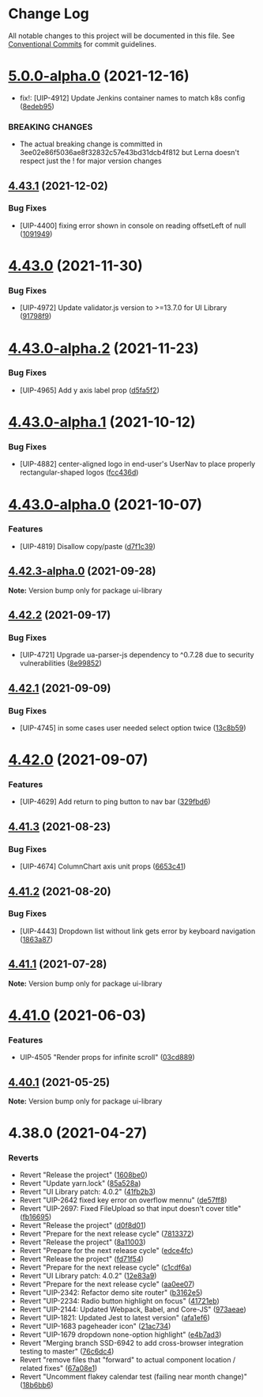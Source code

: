 # Change Log

All notable changes to this project will be documented in this file.
See [Conventional Commits](https://conventionalcommits.org) for commit guidelines.

# [5.0.0-alpha.0](https://hg-od01.corp.pingidentity.com/r/gitweb/compare/ui-library@4.43.1...ui-library@5.0.0-alpha.0) (2021-12-16)


* fix!: [UIP-4912] Update Jenkins container names to match k8s config ([8edeb95](https://hg-od01.corp.pingidentity.com/r/gitweb/commits/8edeb95b25adecd8e34c20fb52c6c2f0e552bc4d))


### BREAKING CHANGES

* The actual breaking change is committed in 3ee02e86f5036ae8f32832c57e43bd31dcb4f812 but Lerna doesn't respect just the ! for major version changes





## [4.43.1](https://hg-od01.corp.pingidentity.com/r/gitweb/compare/ui-library@4.43.0...ui-library@4.43.1) (2021-12-02)


### Bug Fixes

* [UIP-4400] fixing error shown in console on reading offsetLeft of null ([1091949](https://hg-od01.corp.pingidentity.com/r/gitweb/commits/1091949eaf97f6578179f9fddbce305fbaac4dac))





# [4.43.0](https://hg-od01.corp.pingidentity.com/r/gitweb/compare/ui-library@4.43.0-alpha.2...ui-library@4.43.0) (2021-11-30)


### Bug Fixes

* [UIP-4972] Update validator.js version to >=13.7.0 for UI Library ([91798f9](https://hg-od01.corp.pingidentity.com/r/gitweb/commits/91798f9ad88b975d00d83a66b24e444be63cc504))





# [4.43.0-alpha.2](https://hg-od01.corp.pingidentity.com/r/gitweb/compare/ui-library@4.43.0-alpha.1...ui-library@4.43.0-alpha.2) (2021-11-23)


### Bug Fixes

* [UIP-4965] Add y axis label prop ([d5fa5f2](https://hg-od01.corp.pingidentity.com/r/gitweb/commits/d5fa5f21f1bf24d19367ad2f2d5cc7cfdeabba1b))





# [4.43.0-alpha.1](https://hg-od01.corp.pingidentity.com/r/gitweb/compare/ui-library@4.43.0-alpha.0...ui-library@4.43.0-alpha.1) (2021-10-12)


### Bug Fixes

* [UIP-4882] center-aligned logo in end-user's UserNav to place properly rectangular-shaped logos ([fcc436d](https://hg-od01.corp.pingidentity.com/r/gitweb/commits/fcc436db50c92808d7d80bbf2d66772ab2109275))





# [4.43.0-alpha.0](https://hg-od01.corp.pingidentity.com/r/gitweb/compare/ui-library@4.42.2...ui-library@4.43.0-alpha.0) (2021-10-07)


### Features

* [UIP-4819] Disallow copy/paste ([d7f1c39](https://hg-od01.corp.pingidentity.com/r/gitweb/commits/d7f1c39972a1f09118aa2fcf48a83eaaa0c35284))





## [4.42.3-alpha.0](https://hg-od01.corp.pingidentity.com/r/gitweb/compare/ui-library@4.42.2...ui-library@4.42.3-alpha.0) (2021-09-28)

**Note:** Version bump only for package ui-library





## [4.42.2](https://hg-od01.corp.pingidentity.com/r/gitweb/compare/ui-library@4.42.1...ui-library@4.42.2) (2021-09-17)


### Bug Fixes

* [UIP-4721] Upgrade ua-parser-js dependency to ^0.7.28 due to security vulnerabilities ([8e99852](https://hg-od01.corp.pingidentity.com/r/gitweb/commits/8e9985268ac31d9cf9320163828dd60477b2c92d))





## [4.42.1](https://hg-od01.corp.pingidentity.com/r/gitweb/compare/ui-library@4.42.0...ui-library@4.42.1) (2021-09-09)


### Bug Fixes

* [UIP-4745] in some cases user needed select option twice ([13c8b59](https://hg-od01.corp.pingidentity.com/r/gitweb/commits/13c8b5974c28d8613621411440205c0b9570ff55))





# [4.42.0](https://hg-od01.corp.pingidentity.com/r/gitweb/compare/ui-library@4.41.3...ui-library@4.42.0) (2021-09-07)


### Features

* [UIP-4629] Add return to ping button to nav bar ([329fbd6](https://hg-od01.corp.pingidentity.com/r/gitweb/commits/329fbd6d15faff8adad53843eb3c282ade52517e))





## [4.41.3](https://hg-od01.corp.pingidentity.com/r/gitweb/compare/ui-library@4.41.2...ui-library@4.41.3) (2021-08-23)


### Bug Fixes

* [UIP-4674] ColumnChart axis unit props ([6653c41](https://hg-od01.corp.pingidentity.com/r/gitweb/commits/6653c41f02e22b76f74a100433b2c19046ad3027))





## [4.41.2](https://hg-od01.corp.pingidentity.com/r/gitweb/compare/ui-library@4.41.1...ui-library@4.41.2) (2021-08-20)


### Bug Fixes

* [UIP-4443] Dropdown list without link gets error by keyboard navigation ([1863a87](https://hg-od01.corp.pingidentity.com/r/gitweb/commits/1863a875b6ff16b4fe328e315bba2221a193fea2))





## [4.41.1](https://hg-od01.corp.pingidentity.com/r/gitweb/compare/ui-library@4.41.0...ui-library@4.41.1) (2021-07-28)

**Note:** Version bump only for package ui-library





# [4.41.0](https://hg-od01.corp.pingidentity.com/r/gitweb/compare/ui-library@4.40.1...ui-library@4.41.0) (2021-06-03)


### Features

* UIP-4505 "Render props for infinite scroll" ([03cd889](https://hg-od01.corp.pingidentity.com/r/gitweb/commits/03cd889682af249801652b9709870b4cae118a78))





## [4.40.1](https://hg-od01.corp.pingidentity.com/r/gitweb/compare/ui-library@4.40.0...ui-library@4.40.1) (2021-05-25)

**Note:** Version bump only for package ui-library





# 4.38.0 (2021-04-27)


### Reverts

* Revert "Release the project" ([1608be0](https://hg-od01.corp.pingidentity.com/r/gitweb/commits/1608be00ef99cfe7256ccc4e6dd5bcaff72462e5))
* Revert "Update yarn.lock" ([85a528a](https://hg-od01.corp.pingidentity.com/r/gitweb/commits/85a528a76772cf3f3f4148b029d199ee15b30f61))
* Revert "UI Library patch: 4.0.2" ([41fb2b3](https://hg-od01.corp.pingidentity.com/r/gitweb/commits/41fb2b3281ee803782358b93997505b2c56a327d))
* Revert "UIP-2642 fixed key error on overflow mennu" ([de57ff8](https://hg-od01.corp.pingidentity.com/r/gitweb/commits/de57ff8bec3acb95e66fc777af069842a8885e09))
* Revert "UIP-2697: Fixed FileUpload so that input doesn't cover title" ([fb16695](https://hg-od01.corp.pingidentity.com/r/gitweb/commits/fb166954393dbd00ef9a51e1294bad7c7f0159be))
* Revert "Release the project" ([d0f8d01](https://hg-od01.corp.pingidentity.com/r/gitweb/commits/d0f8d011b38547d59fcd0a62735a86a4e4f6839a))
* Revert "Prepare for the next release cycle" ([7813372](https://hg-od01.corp.pingidentity.com/r/gitweb/commits/7813372fda7c2341e056bb21fd191d3feb6d0d57))
* Revert "Release the project" ([8a11003](https://hg-od01.corp.pingidentity.com/r/gitweb/commits/8a110035fe7b5156370148a9e688c8786714bad5))
* Revert "Prepare for the next release cycle" ([edce4fc](https://hg-od01.corp.pingidentity.com/r/gitweb/commits/edce4fcc7faebd14ad770685fa4825fc4354d924))
* Revert "Release the project" ([fd71f54](https://hg-od01.corp.pingidentity.com/r/gitweb/commits/fd71f54650810d70dc99ae3e677e5fb5c0699f07))
* Revert "Prepare for the next release cycle" ([c1cdf6a](https://hg-od01.corp.pingidentity.com/r/gitweb/commits/c1cdf6aec3c37058ee8137de57724a2b9c6bf969))
* Revert "UI Library patch: 4.0.2" ([12e83a9](https://hg-od01.corp.pingidentity.com/r/gitweb/commits/12e83a9c73909fe1180c9a2e5b756589aa94c2bf))
* Revert "Prepare for the next release cycle" ([aa0ee07](https://hg-od01.corp.pingidentity.com/r/gitweb/commits/aa0ee07b06afcf9d98a8a47b6936bcc0badbd39d))
* Revert "UIP-2342: Refactor demo site router" ([b3162e5](https://hg-od01.corp.pingidentity.com/r/gitweb/commits/b3162e5821ff144ddee2f9400741dc3c76994776))
* Revert "UIP-2234: Radio button highlight on focus" ([41721eb](https://hg-od01.corp.pingidentity.com/r/gitweb/commits/41721eb031b5be398aec0245d5fccde596aaf9eb))
* Revert "UIP-2144: Updated Webpack, Babel, and Core-JS" ([973aeae](https://hg-od01.corp.pingidentity.com/r/gitweb/commits/973aeae45b5d0a201f1740205d45572b10a461ab))
* Revert "UIP-1821: Updated Jest to latest version" ([afa1ef6](https://hg-od01.corp.pingidentity.com/r/gitweb/commits/afa1ef6e962cdeab9f298eccf9c136e914496ba1))
* Revert "UIP-1683 pageheader icon" ([21ac734](https://hg-od01.corp.pingidentity.com/r/gitweb/commits/21ac734f86e909f7852b5cbfb48b77fb56481e41))
* Revert "UIP-1679 dropdown none-option highlight" ([e4b7ad3](https://hg-od01.corp.pingidentity.com/r/gitweb/commits/e4b7ad313422149f32106cada5b902b9cb56d9de))
* Revert "Merging branch SSD-6942 to add cross-browser integration testing to master" ([76c6dc4](https://hg-od01.corp.pingidentity.com/r/gitweb/commits/76c6dc45147682ba4db1e80675b8df27bb4a8915))
* Revert "remove files that "forward" to actual component location / related fixes" ([67a08e1](https://hg-od01.corp.pingidentity.com/r/gitweb/commits/67a08e1f16888f51df74be6d8d8c58d074c493b8))
* Revert "Uncomment flakey calendar test (failing near month change)" ([18b6bb6](https://hg-od01.corp.pingidentity.com/r/gitweb/commits/18b6bb61e10770f9d75a6e12bf516e23978848b6))
